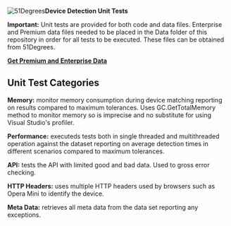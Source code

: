 ![51Degrees](https://51degrees.com/Portals/0/Logo.png "THE Fastest and Most Accurate Device Detection")**Device Detection Unit Tests**

**Important:** Unit tests are provided for both code and data files. Enterprise and Premium data files needed to be placed in the Data folder of this repository in order for all tests to be executed. These files can be obtained from 51Degrees.

**[Get Premium and Enterprise Data](https://51degrees.com/compare-data-options "Different device databases which can be used with 51Degrees device detection")**

## Unit Test Categories

**Memory:** monitor memory consumption during device matching reporting on results compared to maximum tolerances. Uses GC.GetTotalMemory method to monitor memory so is imprecise and no substitute for using Visual Studio's profiler.

**Performance:** executeds tests both in single threaded and multithreaded operation against the dataset reporting on average detection times in different scenarios compared to maximum tolerances.

**API:** tests the API with limited good and bad data. Used to gross error checking.

**HTTP Headers:** uses multiple HTTP headers used by browsers such as Opera Mini to identify the device.

**Meta Data:** retrieves all meta data from the data set reporting any exceptions.